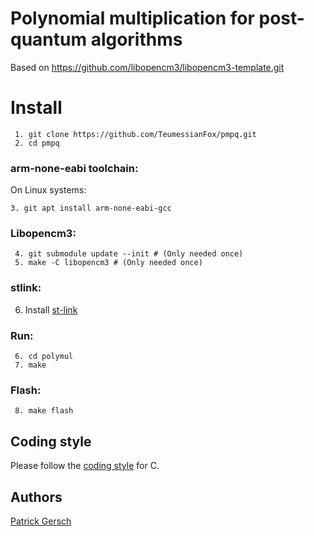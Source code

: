 # Polynomial multiplication for post-quantum algorithms
Based on https://github.com/libopencm3/libopencm3-template.git

# Install
```
 1. git clone https://github.com/TeumessianFox/pmpq.git
 2. cd pmpq
```
### arm-none-eabi toolchain:
 On Linux systems:
 ```
 3. git apt install arm-none-eabi-gcc
 ```
### Libopencm3:
```
 4. git submodule update --init # (Only needed once)
 5. make -C libopencm3 # (Only needed once)
```
### stlink:
 6. Install [st-link](https://github.com/texane/stlink.git)

### Run:
```
 6. cd polymul
 7. make
```

### Flash:
```
 8. make flash
```

## Coding style

Please follow the [coding style](https://www.kernel.org/doc/Documentation/process/coding-style.rst) for C.

## Authors

[Patrick Gersch](https://github.com/teumessianfox/)
